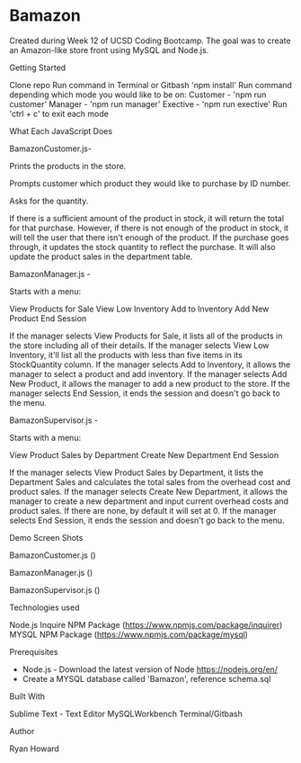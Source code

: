 # Bamazon

Created during Week 12 of UCSD Coding Bootcamp. The goal was to create an Amazon-like store front using MySQL and Node.js.

Getting Started

Clone repo
Run command in Terminal or Gitbash 'npm install'
Run command depending which mode you would like to be on:
Customer - 'npm run customer'
Manager - 'npm run manager'
Exective - 'npm run exective'
Run 'ctrl + c' to exit each mode

What Each JavaScript Does

BamazonCustomer.js-

Prints the products in the store.

Prompts customer which product they would like to purchase by ID number.

Asks for the quantity.

If there is a sufficient amount of the product in stock, it will return the total for that purchase.
However, if there is not enough of the product in stock, it will tell the user that there isn't enough of the product.
If the purchase goes through, it updates the stock quantity to reflect the purchase.
It will also update the product sales in the department table.

BamazonManager.js -

Starts with a menu:

View Products for Sale
View Low Inventory
Add to Inventory
Add New Product
End Session

If the manager selects View Products for Sale, it lists all of the products in the store including all of their details.
If the manager selects View Low Inventory, it'll list all the products with less than five items in its StockQuantity column.
If the manager selects Add to Inventory, it allows the manager to select a product and add inventory.
If the manager selects Add New Product, it allows the manager to add a new product to the store.
If the manager selects End Session, it ends the session and doesn't go back to the menu.

BamazonSupervisor.js -

Starts with a menu:

View Product Sales by Department
Create New Department
End Session

If the manager selects View Product Sales by Department, it lists the Department Sales and calculates the total sales from the overhead cost and product sales.
If the manager selects Create New Department, it allows the manager to create a new department and input current overhead costs and product sales. If there are none, by default it will set at 0.
If the manager selects End Session, it ends the session and doesn't go back to the menu.

Demo Screen Shots

BamazonCustomer.js ()

BamazonManager.js ()

BamazonSupervisor.js ()

Technologies used

Node.js
Inquire NPM Package (https://www.npmjs.com/package/inquirer)                                                                             
MYSQL NPM Package (https://www.npmjs.com/package/mysql)

Prerequisites

- Node.js - Download the latest version of Node https://nodejs.org/en/
- Create a MYSQL database called 'Bamazon', reference schema.sql

Built With

Sublime Text - Text Editor
MySQLWorkbench
Terminal/Gitbash

Author

Ryan Howard

